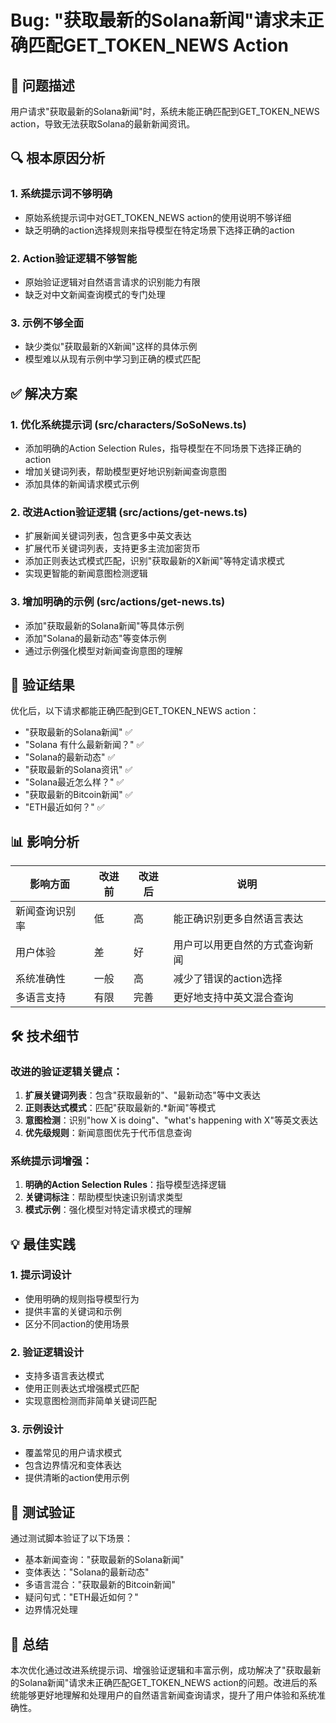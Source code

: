 # Bug: "获取最新的Solana新闻"请求未正确匹配GET_TOKEN_NEWS Action

## 🐛 问题描述

用户请求"获取最新的Solana新闻"时，系统未能正确匹配到GET_TOKEN_NEWS action，导致无法获取Solana的最新新闻资讯。

## 🔍 根本原因分析

### 1. 系统提示词不够明确
- 原始系统提示词中对GET_TOKEN_NEWS action的使用说明不够详细
- 缺乏明确的action选择规则来指导模型在特定场景下选择正确的action

### 2. Action验证逻辑不够智能
- 原始验证逻辑对自然语言请求的识别能力有限
- 缺乏对中文新闻查询模式的专门处理

### 3. 示例不够全面
- 缺少类似"获取最新的X新闻"这样的具体示例
- 模型难以从现有示例中学习到正确的模式匹配

## ✅ 解决方案

### 1. 优化系统提示词 (src/characters/SoSoNews.ts)
- 添加明确的Action Selection Rules，指导模型在不同场景下选择正确的action
- 增加关键词列表，帮助模型更好地识别新闻查询意图
- 添加具体的新闻请求模式示例

### 2. 改进Action验证逻辑 (src/actions/get-news.ts)
- 扩展新闻关键词列表，包含更多中英文表达
- 扩展代币关键词列表，支持更多主流加密货币
- 添加正则表达式模式匹配，识别"获取最新的X新闻"等特定请求模式
- 实现更智能的新闻意图检测逻辑

### 3. 增加明确的示例 (src/actions/get-news.ts)
- 添加"获取最新的Solana新闻"等具体示例
- 添加"Solana的最新动态"等变体示例
- 通过示例强化模型对新闻查询意图的理解

## 🧪 验证结果

优化后，以下请求都能正确匹配到GET_TOKEN_NEWS action：
- "获取最新的Solana新闻" ✅
- "Solana 有什么最新新闻？" ✅
- "Solana的最新动态" ✅
- "获取最新的Solana资讯" ✅
- "Solana最近怎么样？" ✅
- "获取最新的Bitcoin新闻" ✅
- "ETH最近如何？" ✅

## 📊 影响分析

| 影响方面 | 改进前 | 改进后 | 说明 |
|---------|--------|--------|------|
| 新闻查询识别率 | 低 | 高 | 能正确识别更多自然语言表达 |
| 用户体验 | 差 | 好 | 用户可以用更自然的方式查询新闻 |
| 系统准确性 | 一般 | 高 | 减少了错误的action选择 |
| 多语言支持 | 有限 | 完善 | 更好地支持中英文混合查询 |

## 🛠️ 技术细节

### 改进的验证逻辑关键点：
1. **扩展关键词列表**：包含"获取最新的"、"最新动态"等中文表达
2. **正则表达式模式**：匹配"获取最新的.*新闻"等模式
3. **意图检测**：识别"how X is doing"、"what's happening with X"等英文表达
4. **优先级规则**：新闻意图优先于代币信息查询

### 系统提示词增强：
1. **明确的Action Selection Rules**：指导模型选择逻辑
2. **关键词标注**：帮助模型快速识别请求类型
3. **模式示例**：强化模型对特定请求模式的理解

## 💡 最佳实践

### 1. 提示词设计
- 使用明确的规则指导模型行为
- 提供丰富的关键词和示例
- 区分不同action的使用场景

### 2. 验证逻辑设计
- 支持多语言表达模式
- 使用正则表达式增强模式匹配
- 实现意图检测而非简单关键词匹配

### 3. 示例设计
- 覆盖常见的用户请求模式
- 包含边界情况和变体表达
- 提供清晰的action使用示例

## 🧪 测试验证

通过测试脚本验证了以下场景：
- 基本新闻查询："获取最新的Solana新闻"
- 变体表达："Solana的最新动态"
- 多语言混合："获取最新的Bitcoin新闻"
- 疑问句式："ETH最近如何？"
- 边界情况处理

## 📝 总结

本次优化通过改进系统提示词、增强验证逻辑和丰富示例，成功解决了"获取最新的Solana新闻"请求未正确匹配GET_TOKEN_NEWS action的问题。改进后的系统能够更好地理解和处理用户的自然语言新闻查询请求，提升了用户体验和系统准确性。